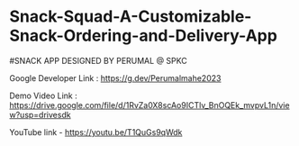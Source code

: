 # Snack-Squad-A-Customizable-Snack-Ordering-and-Delivery-App

#SNACK APP DESIGNED BY PERUMAL @ SPKC

Google Developer Link : https://g.dev/Perumalmahe2023
 
Demo Video Link : https://drive.google.com/file/d/1RvZa0X8scAo9ICTlv_BnOQEk_mvpvL1n/view?usp=drivesdk
 
YouTube link - https://youtu.be/T1QuGs9qWdk
 
